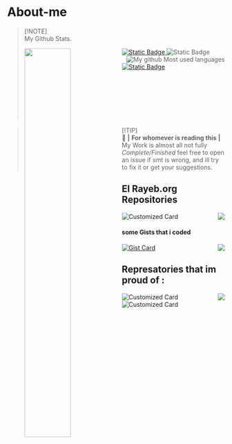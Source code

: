 # About-me
>
> [!NOTE]\
> My Github Stats.  
><p><img align='left' src="https://github-readme-stats.vercel.app/api?username=Ali-Cheikh&show_icons=true&theme=dark&locale=en&layout=compact" width="48%" align="right" ><p><a href="bit.ly/Aliportfolio" align='center'> <img alt="Static Badge" src="https://img.shields.io/badge/Check_My_%20-Portfolio-lightorange"> </a><img align="right" src="https://github-readme-stats.vercel.app/api/top-langs?username=Ali-Cheikh&show_icons=true&theme=synthwave&locale=en&layout=compact" alt="My github Most used languages" /> <img alt="Static Badge" src="https://img.shields.io/badge/My_Gmail_%40-Account-red"> </a> <a href="mailto:alouloucheikh05@gmail.com?subject=you clicked me from Github Readme &body=If you want to contact Ali cheikh this is the email to use" align='center'> </a><a href="https://www.instagram.com/exe.ali.tor/" align='left'> <img alt="Static Badge" src="https://img.shields.io/badge/_My_Instagram%60-Account-lightblue"></a></a> </p>
><br><br><br><br><br><br>
>
>
<p aling="center">

> [!TIP]\
> 🌟 **|** **For whomever is reading this** **|** <br>
> My Work is almost all not fully *Complete/Finished* feel free to open an issue if smt is wrong, and ill try to fix it or get your suggestions.  

## El Rayeb.org Repositories


![Customized Card](https://github-readme-stats.vercel.app/api/pin/?username=El-Rayeb&repo=irchemha\&title_color=fff\&icon_color=f9f9f9\&text_color=9f9f9f\&bg_color=151515)
<img align="right" src="https://github-readme-stats.vercel.app/api/pin/?username=El-Rayeb&repo=ib3athli&title_color=fff&icon_color=f9f9f9&text_color=9f9f9f&bg_color=151515">

#### some Gists that i coded
[![Gist Card](https://github-readme-stats.vercel.app/api/gist?id=6b1dba7f61b38834c19ff5fcb6f1768c)](https://gist.github.com/Ali-Cheikh/6b1dba7f61b38834c19ff5fcb6f1768c/)
<img align="right" src="https://github-readme-stats.vercel.app/api/gist?id=5f141dd3dd5a5d0e8ea767a3ffa8acb6">

## Represatories that im proud of :

![Customized Card](https://github-readme-stats.vercel.app/api/pin/?username=Ali-Cheikh&repo=Creative-Chat&title_color=000000&icon_color=ff0000&text_color=cfe2f3&bg_color=ff7200)
<img align="right" src="https://github-readme-stats.vercel.app/api/pin/?username=Ali-Cheikh&repo=Eid-CountDown&title_color=000000&icon_color=ff0000&text_color=cfe2f3&bg_color=ff7200">
![Customized Card](https://github-readme-stats.vercel.app/api/pin/?username=Ali-Cheikh&repo=travel-agency&title_color=000000&icon_color=ff0000&text_color=cfe2f3&bg_color=ff7200)
